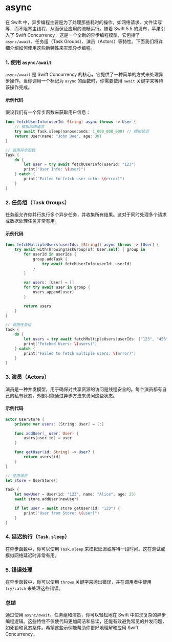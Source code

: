 # async
在 Swift 中，异步编程主要是为了处理那些耗时的操作，如网络请求、文件读写等，而不阻塞主线程，从而保证应用的流畅运行。随着 Swift 5.5 的发布，苹果引入了 Swift Concurrency，这是一个全新的异步编程模型，它包括了 `async/await`、任务组（Task Groups）、演员（Actors）等特性。下面我们将详细介绍如何使用这些新特性来实现异步编程。

### 1. 使用 `async/await`

`async/await` 是 Swift Concurrency 的核心，它提供了一种简单的方式来处理异步操作。当你调用一个标记为 `async` 的函数时，你需要使用 `await` 关键字来等待该操作完成。

#### 示例代码
假设我们有一个异步函数来获取用户信息：

```swift
func fetchUserInfo(userId: String) async throws -> User {
    // 模拟网络请求
    try await Task.sleep(nanoseconds: 1_000_000_000) // 模拟延迟
    return User(name: "John Doe", age: 30)
}

// 调用异步函数
Task {
    do {
        let user = try await fetchUserInfo(userId: "123")
        print("User Info: \(user)")
    } catch {
        print("Failed to fetch user info: \(error)")
    }
}
```

### 2. 任务组（Task Groups）

任务组允许你并行执行多个异步任务，并收集所有结果。这对于同时处理多个请求或数据处理任务非常有用。

#### 示例代码
```swift
func fetchMultipleUsers(userIds: [String]) async throws -> [User] {
    try await withThrowingTaskGroup(of: User.self) { group in
        for userId in userIds {
            group.addTask {
                try await fetchUserInfo(userId: userId)
            }
        }

        var users: [User] = []
        for try await user in group {
            users.append(user)
        }

        return users
    }
}

// 调用任务组
Task {
    do {
        let users = try await fetchMultipleUsers(userIds: ["123", "456", "789"])
        print("Fetched Users: \(users)")
    } catch {
        print("Failed to fetch multiple users: \(error)")
    }
}
```

### 3. 演员（Actors）

演员是一种并发模型，用于确保对共享资源的访问是线程安全的。每个演员都有自己的私有状态，外部只能通过异步方法来访问这些状态。

#### 示例代码
```swift
actor UserStore {
    private var users: [String: User] = [:]

    func addUser(_ user: User) {
        users[user.id] = user
    }

    func getUser(id: String) -> User? {
        return users[id]
    }
}

// 使用演员
let store = UserStore()

Task {
    let newUser = User(id: "123", name: "Alice", age: 25)
    await store.addUser(newUser)

    if let user = await store.getUser(id: "123") {
        print("User from Store: \(user)")
    }
}
```

### 4. 延迟执行（`Task.sleep`）

在异步函数中，你可以使用 `Task.sleep` 来模拟延迟或等待一段时间。这在测试或模拟网络延迟时非常有用。

### 5. 错误处理

在异步函数中，你可以使用 `throws` 关键字来抛出错误，并在调用者中使用 `try/catch` 来处理这些错误。

### 总结

通过使用 `async/await`、任务组和演员，你可以轻松地在 Swift 中实现复杂的异步编程逻辑。这些特性不仅使代码更加简洁和易读，还能有效避免常见的并发问题，如死锁和竞态条件。希望这些示例能帮助你更好地理解和应用 Swift Concurrency。